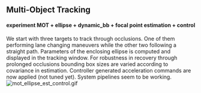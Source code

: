 ## Multi-Object Tracking


#### experiment MOT + ellipse + dynamic_bb + focal point estimation + control
We start with three targets to track through occlusions. One of them performing lane changing maneuvers while the other two following a straight path. Parameters of the enclosing ellipse is computed and displayed in the tracking window.
For robustness in recovery through prolonged occlusions bounding box sizes are varied according to covariance in estimation.
Controller generated acceleration commands are now applied (not tuned yet). System pipelines seem to be working.
![mot_ellipse_est_control.gif](./gifs/mot_ellipse_est_control.gif)


